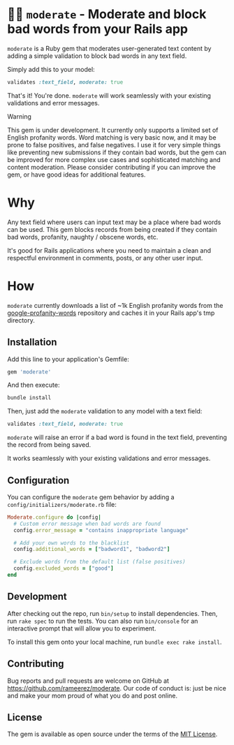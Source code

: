 # 👮‍♂️ `moderate` - Moderate and block bad words from your Rails app

`moderate` is a Ruby gem that moderates user-generated text content by adding a simple validation to block bad words in any text field.

Simply add this to your model:

```ruby
validates :text_field, moderate: true
```

That's it! You're done. `moderate` will work seamlessly with your existing validations and error messages.

> [!WARNING]
> This gem is under development. It currently only supports a limited set of English profanity words. Word matching is very basic now, and it may be prone to false positives, and false negatives. I use it for very simple things like preventing new submissions if they contain bad words, but the gem can be improved for more complex use cases and sophisticated matching and content moderation. Please consider contributing if you can improve the gem, or have good ideas for additional features.

# Why

Any text field where users can input text may be a place where bad words can be used. This gem blocks records from being created if they contain bad words, profanity, naughty / obscene words, etc.

It's good for Rails applications where you need to maintain a clean and respectful environment in comments, posts, or any other user input.

# How

`moderate` currently downloads a list of ~1k English profanity words from the [google-profanity-words](https://github.com/coffee-and-fun/google-profanity-words) repository and caches it in your Rails app's tmp directory.

## Installation

Add this line to your application's Gemfile:

```ruby
gem 'moderate'
```

And then execute:

```bash
bundle install
```

Then, just add the `moderate` validation to any model with a text field:

```ruby
validates :text_field, moderate: true
```

`moderate` will raise an error if a bad word is found in the text field, preventing the record from being saved.

It works seamlessly with your existing validations and error messages.

## Configuration

You can configure the `moderate` gem behavior by adding a `config/initializers/moderate.rb` file:
```ruby
Moderate.configure do |config|
  # Custom error message when bad words are found
  config.error_message = "contains inappropriate language"

  # Add your own words to the blacklist
  config.additional_words = ["badword1", "badword2"]

  # Exclude words from the default list (false positives)
  config.excluded_words = ["good"]
end
```

## Development

After checking out the repo, run `bin/setup` to install dependencies. Then, run `rake spec` to run the tests. You can also run `bin/console` for an interactive prompt that will allow you to experiment.

To install this gem onto your local machine, run `bundle exec rake install`.

## Contributing

Bug reports and pull requests are welcome on GitHub at https://github.com/rameerez/moderate. Our code of conduct is: just be nice and make your mom proud of what you do and post online.

## License

The gem is available as open source under the terms of the [MIT License](https://opensource.org/licenses/MIT).
